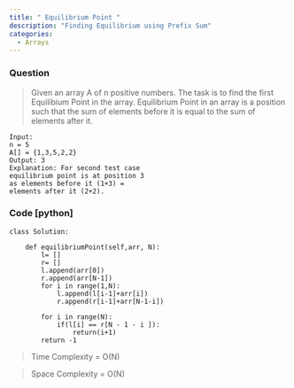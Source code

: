 ```yaml
---
title: " Equilibrium Point "
description: "Finding Equilibrium using Prefix Sum"
categories:
  - Arrays
---
```


### Question

>Given an array A of n positive numbers. The task is to find the first Equilibium Point in the array. 
>Equilibrium Point in an array is a position such that the sum of elements before it is equal to the sum of elements after it. 

```
Input: 
n = 5 
A[] = {1,3,5,2,2} 
Output: 3 
Explanation: For second test case 
equilibrium point is at position 3 
as elements before it (1+3) = 
elements after it (2+2). 

```

### Code [python]

```python3
class Solution:

    def equilibriumPoint(self,arr, N):
        l= []
        r= []
        l.append(arr[0])
        r.append(arr[N-1])
        for i in range(1,N):
            l.append(l[i-1]+arr[i])
            r.append(r[i-1]+arr[N-1-i])
                
        for i in range(N):
            if(l[i] == r[N - 1 - i ]):
                return(i+1)
        return -1

```

> Time Complexity = O(N)

> Space Complexity = O(N)
